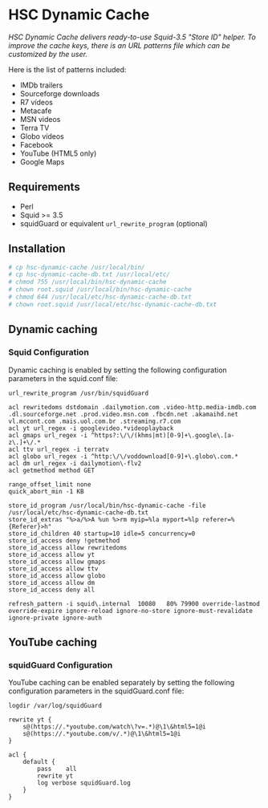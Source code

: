 # HSC Dynamic Cache

*HSC Dynamic Cache delivers ready-to-use Squid-3.5 "Store ID" helper. To improve the cache keys, there is an URL patterns file which can be customized by the user.*

Here is the list of patterns included:

* IMDb trailers
* Sourceforge downloads
* R7 vídeos
* Metacafe
* MSN videos
* Terra TV
* Globo vídeos
* Facebook
* YouTube (HTML5 only)
* Google Maps

## Requirements

* Perl
* Squid >= 3.5
* squidGuard or equivalent `url_rewrite_program` (optional)

## Installation

```bash
# cp hsc-dynamic-cache /usr/local/bin/
# cp hsc-dynamic-cache-db.txt /usr/local/etc/
# chmod 755 /usr/local/bin/hsc-dynamic-cache
# chown root.squid /usr/local/bin/hsc-dynamic-cache
# chmod 644 /usr/local/etc/hsc-dynamic-cache-db.txt
# chown root.squid /usr/local/etc/hsc-dynamic-cache-db.txt
```

## Dynamic caching

### Squid Configuration

Dynamic caching is enabled by setting the following configuration parameters in the squid.conf file:

```
url_rewrite_program /usr/bin/squidGuard

acl rewritedoms dstdomain .dailymotion.com .video-http.media-imdb.com .dl.sourceforge.net .prod.video.msn.com .fbcdn.net .akamaihd.net vl.mccont.com .mais.uol.com.br .streaming.r7.com
acl yt url_regex -i googlevideo.*videoplayback
acl gmaps url_regex -i ^https?:\/\/(khms|mt)[0-9]+\.google\.[a-z\.]+\/.*
acl ttv url_regex -i terratv
acl globo url_regex -i ^http:\/\/voddownload[0-9]+\.globo\.com.*
acl dm url_regex -i dailymotion\-flv2
acl getmethod method GET

range_offset_limit none
quick_abort_min -1 KB

store_id_program /usr/local/bin/hsc-dynamic-cache -file /usr/local/etc/hsc-dynamic-cache-db.txt
store_id_extras "%>a/%>A %un %>rm myip=%la myport=%lp referer=%{Referer}>h"
store_id_children 40 startup=10 idle=5 concurrency=0
store_id_access deny !getmethod
store_id_access allow rewritedoms
store_id_access allow yt
store_id_access allow gmaps
store_id_access allow ttv
store_id_access allow globo
store_id_access allow dm
store_id_access deny all

refresh_pattern -i squid\.internal	10080	80%	79900 override-lastmod override-expire ignore-reload ignore-no-store ignore-must-revalidate ignore-private ignore-auth
```

## YouTube caching

### squidGuard Configuration

YouTube caching can be enabled separately by setting the following configuration parameters in the squidGuard.conf file:

```
logdir /var/log/squidGuard

rewrite yt {
	s@(https://.*youtube.com/watch\?v=.*)@\1\&html5=1@i
	s@(https://.*youtube.com/v/.*)@\1\&html5=1@i
}

acl {
	default {
		pass	all
		rewrite	yt
		log	verbose squidGuard.log
	}
}
```
